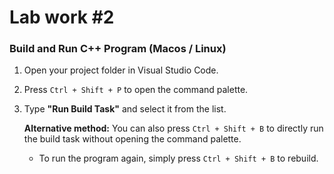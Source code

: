 # Lab work #2

### Build and Run C++ Program (Macos / Linux)

1. Open your project folder in Visual Studio Code.
2. Press `Ctrl + Shift + P` to open the command palette.
3. Type **"Run Build Task"** and select it from the list.
   
   **Alternative method:** You can also press `Ctrl + Shift + B` to directly run the build task without opening the command palette.

   - To run the program again, simply press `Ctrl + Shift + B` to rebuild.

